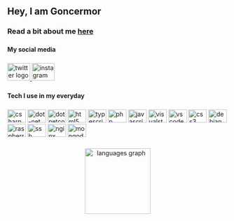 <h2 align="left">Hey, I am Goncermor</h2>

###

<h3 align="left">Read a bit about me <a href="https://goncermor.com/">here</a></h3>

###

<h4 align="left">My social media</h4>

###

<div align="left">
  <a href="https://twitter.com/GonaloM51183934" target="_blank">
    <img src="https://raw.githubusercontent.com/maurodesouza/profile-readme-generator/master/src/assets/icons/social/twitter/default.svg" width="52" height="40" alt="twitter logo"  />
  </a>
  <a href="https://www.instagram.com/goncermor/" target="_blank">
    <img src="https://raw.githubusercontent.com/maurodesouza/profile-readme-generator/master/src/assets/icons/social/instagram/default.svg" width="52" height="40" alt="instagram logo"  />
  </a>
</div>

###

<h4 align="left">Tech I use in my everyday</h4>

###

<div align="left">
  <a href="https://wikipedia.org/wiki/C_Sharp"><img src="https://cdn.jsdelivr.net/gh/devicons/devicon/icons/csharp/csharp-original.svg" height="30" width="42" alt="csharp logo" title="C#" /></a>
  <a href="https://dotnet.microsoft.com/"><img src="https://cdn.jsdelivr.net/gh/devicons/devicon/icons/dot-net/dot-net-original.svg" height="30" width="42" alt="dot-net logo" title=".NET" /></a>
  <a href="https://dotnet.microsoft.com/"><img src="https://cdn.jsdelivr.net/gh/devicons/devicon/icons/dotnetcore/dotnetcore-original.svg" height="30" width="42" alt="dotnetcore logo" title=".NET Core"/></a>
  <a href="https://wikipedia.org/wiki/HTML5"><img src="https://cdn.jsdelivr.net/gh/devicons/devicon/icons/html5/html5-original.svg" height="30" width="42" alt="html5 logo" title="HTML5" /></a>
  <a href="https://www.typescriptlang.org/"><img src="https://cdn.jsdelivr.net/gh/devicons/devicon/icons/typescript/typescript-plain.svg" height="30" width="42" alt="typescript logo" title="Typescript"/></a>
  <a href="https://www.php.net/"><img src="https://cdn.jsdelivr.net/gh/devicons/devicon/icons/php/php-original.svg" height="30" width="42" alt="php logo" title="PHP"/></a>
  <a href="https://pt.wikipedia.org/wiki/JavaScript"><img src="https://cdn.jsdelivr.net/gh/devicons/devicon/icons/javascript/javascript-original.svg" height="30" width="42" alt="javascript logo" title="Javascript"/></a>
  <a href="https://visualstudio.microsoft.com/" ><img src="https://cdn.jsdelivr.net/gh/devicons/devicon/icons/visualstudio/visualstudio-plain.svg" height="30" width="42" alt="visualstudio logo" title="Visual Studio"/></a>
  <a href="https://code.visualstudio.com/" ><img src="https://cdn.jsdelivr.net/gh/devicons/devicon/icons/vscode/vscode-original.svg" height="30" width="42" alt="vscode logo" title="Vscode" /></a>
  <a href="https://pt.wikipedia.org/wiki/CSS3" ><img src="https://cdn.jsdelivr.net/gh/devicons/devicon/icons/css3/css3-original.svg" height="30" width="42" alt="css3 logo" title="CSS3" /></a>
  <a href="https://www.debian.org/index.html" ><img src="https://cdn.jsdelivr.net/gh/devicons/devicon/icons/debian/debian-original.svg" height="30" width="42" alt="debian logo"  title="Debian" /></a>
  <a href="https://www.raspberrypi.com/" ><img src="https://cdn.jsdelivr.net/gh/devicons/devicon/icons/raspberrypi/raspberrypi-original.svg" height="30" width="42" alt="raspberrypi logo" title="Raspberry PI" /></a>
  <a href="https://wikipedia.org/wiki/Secure_Shell" ><img src="https://cdn.jsdelivr.net/gh/devicons/devicon/icons/ssh/ssh-original.svg" height="30" width="42" alt="ssh logo"  title="SSH" /></a>
  <a href="https://nginx.org/" ><img src="https://cdn.jsdelivr.net/gh/devicons/devicon/icons/nginx/nginx-original.svg" height="30" width="42" alt="nginx logo"  title="Nginx" /></a>
  <a href="https://www.mongodb.com/" ><img src="https://cdn.jsdelivr.net/gh/devicons/devicon/icons/mongodb/mongodb-original.svg" height="30" width="42" alt="mongodb logo"  title="MongoDB" /></a>
</div>

###

<div align="center">
  <img src="https://github-readme-stats.vercel.app/api/top-langs?locale=en&hide_title=false&layout=compact&card_width=320&langs_count=5&theme=dark&hide_border=true&username=Goncermor" height="150" alt="languages graph"  />
</div>

###

<br clear="both">


###
